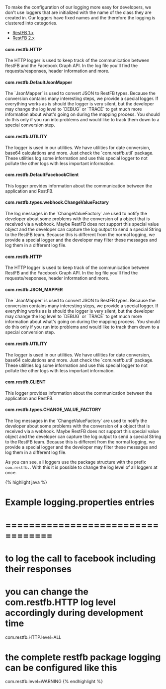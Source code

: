 To make the configuration of our logging more easy for developers, we don't use
loggers that are initialized with the name of the class they are created in. Our loggers have fixed
names and the therefore the logging is clustered into categories.

<div>

  <!-- Nav tabs -->
  <ul class="nav nav-tabs" role="tablist" id="logging-configuration-tabs">
    <li role="presentation" class="active"><a class="tab" href="#logging-conf-v1" aria-controls="home" role="tab" data-toggle="tab">RestFB 1.x</a></li>
    <li role="presentation"><a class="tab" href="#logging-conf-v2" aria-controls="profile" role="tab" data-toggle="tab">RestFB 2.x</a></li>
  </ul>
  
  
  <!-- Tab panes -->
  <div class="tab-content">
    <div role="tabpanel" class="tab-pane active" id="logging-conf-v1">
<div class="list-group">
	<div class="list-group-item">
		<h4 class="list-group-item-heading" markdown="1">
			com.restfb.HTTP
		</h4>
		<p class="list-group-item-text">
			The HTTP logger is used to keep track of the communication between RestFB and the Facebook Graph API. In the log file you'll find the requests/responses, header information and more.
		</p>
	</div>
	<div class="list-group-item">
		<h4 class="list-group-item-heading" markdown="1">
			com.restfb.DefaultJsonMapper
		</h4>
		<p class="list-group-item-text" markdown="1">
			The `JsonMapper` is used to convert JSON to RestFB types. Because the conversion contains many interesting steps, we provide a special logger. If everything works as is should the logger is very silent, but the developer may change the log level to `DEBUG` or `TRACE` to get much more information about what's going on during the mapping process. You should do this only if you run into problems and would like to track them down to a special conversion step.
		</p>
	</div>
	<div class="list-group-item">
		<h4 class="list-group-item-heading" markdown="1">
			com.restfb.UTILITY
		</h4>
		<p class="list-group-item-text" markdown="1">
			The logger is used in our utilities. We have utilities for date conversion, base64 calculations and more. Just check the `com.restfb.util` package. These utilities log some information and use this special logger to not pollute the other logs with less important information.
		</p>
	</div>
	<div class="list-group-item">
		<h4 class="list-group-item-heading" markdown="1">
			com.restfb.DefaultFacebookClient
		</h4>
		<p class="list-group-item-text">
			This logger provides information about the communication between the application and RestFB.
		</p>
	</div>
	<div class="list-group-item">
		<h4 class="list-group-item-heading" markdown="1">
			com.restfb.types.webhook.ChangeValueFactory
		</h4>
		<p class="list-group-item-text" markdown="1">
			The log messages in the `ChangeValueFactory` are used to notify the developer about some problems with the conversion of a object that is received via a webhook. Maybe RestFB does not support this special value object and the developer can capture the log output to send a special String to the RestFB team. Because this is different from the normal logging, we provide a special logger and the developer may filter these messages and log them in a different log file.
		</p>
	</div>
</div>
</div>

<div role="tabpanel" class="tab-pane" id="logging-conf-v2">
<div class="list-group">
	<div class="list-group-item">
		<h4 class="list-group-item-heading" markdown="1">
			com.restfb.HTTP
		</h4>
		<p class="list-group-item-text">
			The HTTP logger is used to keep track of the communication between RestFB and the Facebook Graph API. In the log file you'll find the requests/responses, header information and more.
		</p>
	</div>
	<div class="list-group-item">
		<h4 class="list-group-item-heading" markdown="1">
			com.restfb.JSON_MAPPER
		</h4>
		<p class="list-group-item-text" markdown="1">
			The `JsonMapper` is used to convert JSON to RestFB types. Because the conversion contains many interesting steps, we provide a special logger. If everything works as is should the logger is very silent, but the developer may change the log level to `DEBUG` or `TRACE` to get much more information about what's going on during the mapping process. You should do this only if you run into problems and would like to track them down to a special conversion step.
		</p>
	</div>
	<div class="list-group-item">
		<h4 class="list-group-item-heading" markdown="1">
			com.restfb.UTILITY
		</h4>
		<p class="list-group-item-text" markdown="1">
			The logger is used in our utilities. We have utilities for date conversion, base64 calculations and more. Just check the `com.restfb.util` package. These utilities log some information and use this special logger to not pollute the other logs with less important information.
		</p>
	</div>
	<div class="list-group-item">
		<h4 class="list-group-item-heading" markdown="1">
			com.restfb.CLIENT
		</h4>
		<p class="list-group-item-text">
			This logger provides information about the communication between the application and RestFB.
		</p>
	</div>
	<div class="list-group-item">
		<h4 class="list-group-item-heading" markdown="1">
			com.restfb.types.CHANGE_VALUE_FACTORY
		</h4>
		<p class="list-group-item-text" markdown="1">
			The log messages in the `ChangeValueFactory` are used to notify the developer about some problems with the conversion of a object that is received via a webhook. Maybe RestFB does not support this special value object and the developer can capture the log output to send a special String to the RestFB team. Because this is different from the normal logging, we provide a special logger and the developer may filter these messages and log them in a different log file.
		</p>
	</div>
</div>
</div>

</div>

</div>

As you can see, all loggers use the package structure with the prefix `com.restfb.`. With this it is possible to change the log level of all loggers at once.

{% highlight java %}
# Example logging.properties entries
# ==================================

# to log the call to facebook including their responses
# you can change the com.restfb.HTTP log level accordingly during development time
com.restfb.HTTP.level=ALL

# the complete restfb package logging can be configured like this
com.restfb.level=WARNING
{% endhighlight %}